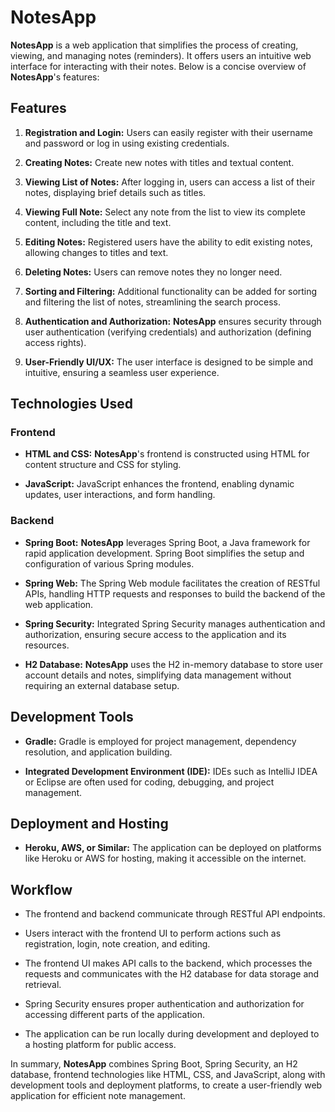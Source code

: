 # NotesApp

**NotesApp** is a web application that simplifies the process of creating, viewing, and managing notes (reminders). It offers users an intuitive web interface for interacting with their notes. Below is a concise overview of **NotesApp**'s features:

## Features

1. **Registration and Login:** Users can easily register with their username and password or log in using existing credentials.

2. **Creating Notes:** Create new notes with titles and textual content.

3. **Viewing List of Notes:** After logging in, users can access a list of their notes, displaying brief details such as titles.

4. **Viewing Full Note:** Select any note from the list to view its complete content, including the title and text.

5. **Editing Notes:** Registered users have the ability to edit existing notes, allowing changes to titles and text.

6. **Deleting Notes:** Users can remove notes they no longer need.

7. **Sorting and Filtering:** Additional functionality can be added for sorting and filtering the list of notes, streamlining the search process.

8. **Authentication and Authorization:** **NotesApp** ensures security through user authentication (verifying credentials) and authorization (defining access rights).

9. **User-Friendly UI/UX:** The user interface is designed to be simple and intuitive, ensuring a seamless user experience.

## Technologies Used

### Frontend

- **HTML and CSS:** **NotesApp**'s frontend is constructed using HTML for content structure and CSS for styling.

- **JavaScript:** JavaScript enhances the frontend, enabling dynamic updates, user interactions, and form handling.

### Backend

- **Spring Boot:** **NotesApp** leverages Spring Boot, a Java framework for rapid application development. Spring Boot simplifies the setup and configuration of various Spring modules.

- **Spring Web:** The Spring Web module facilitates the creation of RESTful APIs, handling HTTP requests and responses to build the backend of the web application.

- **Spring Security:** Integrated Spring Security manages authentication and authorization, ensuring secure access to the application and its resources.

- **H2 Database:** **NotesApp** uses the H2 in-memory database to store user account details and notes, simplifying data management without requiring an external database setup.

## Development Tools

- **Gradle:** Gradle is employed for project management, dependency resolution, and application building.

- **Integrated Development Environment (IDE):** IDEs such as IntelliJ IDEA or Eclipse are often used for coding, debugging, and project management.

## Deployment and Hosting

- **Heroku, AWS, or Similar:** The application can be deployed on platforms like Heroku or AWS for hosting, making it accessible on the internet.

## Workflow

- The frontend and backend communicate through RESTful API endpoints.

- Users interact with the frontend UI to perform actions such as registration, login, note creation, and editing.

- The frontend UI makes API calls to the backend, which processes the requests and communicates with the H2 database for data storage and retrieval.

- Spring Security ensures proper authentication and authorization for accessing different parts of the application.

- The application can be run locally during development and deployed to a hosting platform for public access.

In summary, **NotesApp** combines Spring Boot, Spring Security, an H2 database, frontend technologies like HTML, CSS, and JavaScript, along with development tools and deployment platforms, to create a user-friendly web application for efficient note management.
